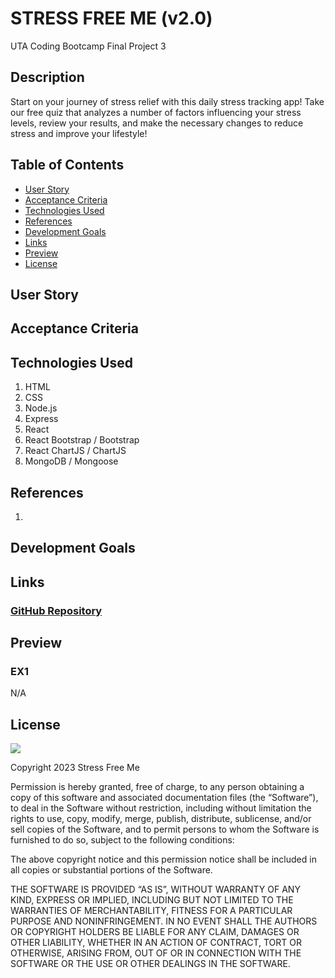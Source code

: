 # STRESS FREE ME  (v2.0)
UTA Coding Bootcamp Final Project 3

## Description
Start on your journey of stress relief with this daily stress tracking app!
Take our free quiz that analyzes a number of factors influencing your stress levels, review your results, and make the necessary changes to reduce stress and improve your lifestyle!

## Table of Contents
* [User Story](#user-story)
* [Acceptance Criteria](#acceptance-criteria)
* [Technologies Used](#technologies-used)
* [References](#references)
* [Development Goals](#development-goals)
* [Links](#links)
* [Preview](#preview)
* [License](#license)

## User Story

## Acceptance Criteria

## Technologies Used
1. HTML
2. CSS
3. Node.js
4. Express
5. React
6. React Bootstrap / Bootstrap
7. React ChartJS / ChartJS
8. MongoDB / Mongoose

## References
1. 

## Development Goals

## Links
### <a href="https://github.com/MAT-2/stress-free-me-v2">GitHub Repository</a>

## Preview

### EX1
N/A

## License
<img src='https://img.shields.io/badge/License-MIT-yellow.svg?style=for-the-badge'>

Copyright  2023  Stress Free Me

Permission is hereby granted, free of charge, to any person obtaining a copy of this software and associated documentation files (the “Software”), to deal in the Software without restriction, including without limitation the rights to use, copy, modify, merge, publish, distribute, sublicense, and/or sell copies of the Software, and to permit persons to whom the Software is furnished to do so, subject to the following conditions:

The above copyright notice and this permission notice shall be included in all copies or substantial portions of the Software.

THE SOFTWARE IS PROVIDED “AS IS”, WITHOUT WARRANTY OF ANY KIND, EXPRESS OR IMPLIED, INCLUDING BUT NOT LIMITED TO THE WARRANTIES OF MERCHANTABILITY, FITNESS FOR A PARTICULAR PURPOSE AND NONINFRINGEMENT. IN NO EVENT SHALL THE AUTHORS OR COPYRIGHT HOLDERS BE LIABLE FOR ANY CLAIM, DAMAGES OR OTHER LIABILITY, WHETHER IN AN ACTION OF CONTRACT, TORT OR OTHERWISE, ARISING FROM, OUT OF OR IN CONNECTION WITH THE SOFTWARE OR THE USE OR OTHER DEALINGS IN THE SOFTWARE.
